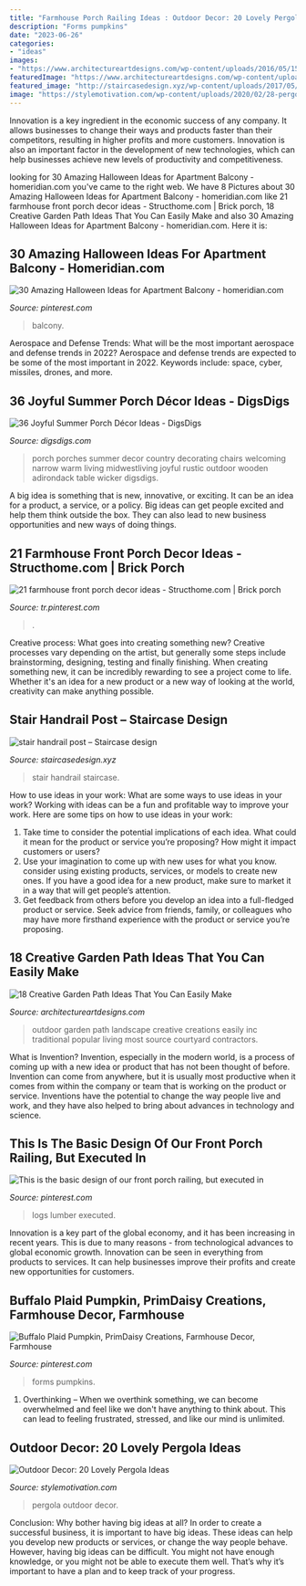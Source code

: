 ```yaml
---
title: "Farmhouse Porch Railing Ideas : Outdoor Decor: 20 Lovely Pergola Ideas"
description: "Forms pumpkins"
date: "2023-06-26"
categories:
- "ideas"
images:
- "https://www.architectureartdesigns.com/wp-content/uploads/2016/05/15-26.jpg"
featuredImage: "https://www.architectureartdesigns.com/wp-content/uploads/2016/05/15-26.jpg"
featured_image: "http://staircasedesign.xyz/wp-content/uploads/2017/05/stair-handrail-post_0.jpg"
image: "https://stylemotivation.com/wp-content/uploads/2020/02/28-pergola-ideas-homebnc.jpg"
---
```



Innovation is a key ingredient in the economic success of any company. It allows businesses to change their ways and products faster than their competitors, resulting in higher profits and more customers. Innovation is also an important factor in the development of new technologies, which can help businesses achieve new levels of productivity and competitiveness.

	

		
looking for 30 Amazing Halloween Ideas for Apartment Balcony - homeridian.com you've came to the right web. We have 8 Pictures about 30 Amazing Halloween Ideas for Apartment Balcony - homeridian.com like 21 farmhouse front porch decor ideas - Structhome.com | Brick porch, 18 Creative Garden Path Ideas That You Can Easily Make and also 30 Amazing Halloween Ideas for Apartment Balcony - homeridian.com. Here it is:
		
    
## 30 Amazing Halloween Ideas For Apartment Balcony - Homeridian.com

<img loading=lazy src="https://i.pinimg.com/736x/74/25/ac/7425aceec04fc91082de5d44e860f56a.jpg" onerror="this.onerror=null;this.src='https://tse2.mm.bing.net/th?id=OIP.hetTYhody-TBweQuARrl6gHaJ3&amp;pid=15.1';" alt="30 Amazing Halloween Ideas for Apartment Balcony - homeridian.com">

_Source: pinterest.com_

>balcony. 

	

Aerospace and Defense Trends: What will be the most important aerospace and defense trends in 2022?
Aerospace and defense trends are expected to be some of the most important in 2022. Keywords include: space, cyber, missiles, drones, and more.

    
## 36 Joyful Summer Porch Décor Ideas - DigsDigs

<img loading=lazy src="http://www.digsdigs.com/photos/joyful-summer-porch-decor-ideas-33.jpg" onerror="this.onerror=null;this.src='https://tse1.mm.bing.net/th?id=OIP.rGztzf3oE1cAK_uHscaOKAHaJ4&amp;pid=15.1';" alt="36 Joyful Summer Porch Décor Ideas - DigsDigs">

_Source: digsdigs.com_

>porch porches summer decor country decorating chairs welcoming narrow warm living midwestliving joyful rustic outdoor wooden adirondack table wicker digsdigs. 

	

A big idea is something that is new, innovative, or exciting. It can be an idea for a product, a service, or a policy. Big ideas can get people excited and help them think outside the box. They can also lead to new business opportunities and new ways of doing things.

    
## 21 Farmhouse Front Porch Decor Ideas - Structhome.com | Brick Porch

<img loading=lazy src="https://i.pinimg.com/736x/f3/37/6b/f3376b9b380882df463b064b3d9c301a.jpg" onerror="this.onerror=null;this.src='https://tse4.mm.bing.net/th?id=OIP.wVQVH6poJolK9UgLATLEeQHaK9&amp;pid=15.1';" alt="21 farmhouse front porch decor ideas - Structhome.com | Brick porch">

_Source: tr.pinterest.com_

>. 

	

Creative process: What goes into creating something new?
Creative processes vary depending on the artist, but generally some steps include brainstorming, designing, testing and finally finishing. When creating something new, it can be incredibly rewarding to see a project come to life. Whether it's an idea for a new product or a new way of looking at the world, creativity can make anything possible.

    
## Stair Handrail Post – Staircase Design

<img loading=lazy src="http://staircasedesign.xyz/wp-content/uploads/2017/05/stair-handrail-post_0.jpg" onerror="this.onerror=null;this.src='https://tse1.mm.bing.net/th?id=OIP.sOmSbWsSJVcUynqr_jQrRQHaJ3&amp;pid=15.1';" alt="stair handrail post – Staircase design">

_Source: staircasedesign.xyz_

>stair handrail staircase. 

	

How to use ideas in your work: What are some ways to use ideas in your work?
Working with ideas can be a fun and profitable way to improve your work. Here are some tips on how to use ideas in your work: 
1. Take time to consider the potential implications of each idea. What could it mean for the product or service you’re proposing? How might it impact customers or users? 
2. Use your imagination to come up with new uses for what you know. consider using existing products, services, or models to create new ones. If you have a good idea for a new product, make sure to market it in a way that will get people’s attention. 
3. Get feedback from others before you develop an idea into a full-fledged product or service. Seek advice from friends, family, or colleagues who may have more firsthand experience with the product or service you’re proposing.

    
## 18 Creative Garden Path Ideas That You Can Easily Make

<img loading=lazy src="https://www.architectureartdesigns.com/wp-content/uploads/2016/05/15-26.jpg" onerror="this.onerror=null;this.src='https://tse1.mm.bing.net/th?id=OIP.ueSQQuQLIh37RHg3r7bC_gHaJ4&amp;pid=15.1';" alt="18 Creative Garden Path Ideas That You Can Easily Make">

_Source: architectureartdesigns.com_

>outdoor garden path landscape creative creations easily inc traditional popular living most source courtyard contractors. 

	

What is Invention?
Invention, especially in the modern world, is a process of coming up with a new idea or product that has not been thought of before. Invention can come from anywhere, but it is usually most productive when it comes from within the company or team that is working on the product or service. Inventions have the potential to change the way people live and work, and they have also helped to bring about advances in technology and science.

    
## This Is The Basic Design Of Our Front Porch Railing, But Executed In

<img loading=lazy src="https://i.pinimg.com/736x/5a/5c/84/5a5c84304881594b3837b91faa2f27ef.jpg" onerror="this.onerror=null;this.src='https://tse1.mm.bing.net/th?id=OIP.2nFDPZ6EsTUlvWc6amqRKwHaLF&amp;pid=15.1';" alt="This is the basic design of our front porch railing, but executed in">

_Source: pinterest.com_

>logs lumber executed. 

	

Innovation is a key part of the global economy, and it has been increasing in recent years. This is due to many reasons - from technological advances to global economic growth. Innovation can be seen in everything from products to services. It can help businesses improve their profits and create new opportunities for customers.

    
## Buffalo Plaid Pumpkin, PrimDaisy Creations, Farmhouse Decor, Farmhouse

<img loading=lazy src="https://i.pinimg.com/736x/5e/1b/ec/5e1bec4455625fb2ae8a3c4ff6448f67.jpg" onerror="this.onerror=null;this.src='https://tse2.mm.bing.net/th?id=OIP._XkbY1iINU_7bJOakqgz7AHaJ3&amp;pid=15.1';" alt="Buffalo Plaid Pumpkin, PrimDaisy Creations, Farmhouse Decor, Farmhouse">

_Source: pinterest.com_

>forms pumpkins. 

	

1) Overthinking – When we overthink something, we can become overwhelmed and feel like we don't have anything to think about. This can lead to feeling frustrated, stressed, and like our mind is unlimited.

    
## Outdoor Decor: 20 Lovely Pergola Ideas

<img loading=lazy src="https://stylemotivation.com/wp-content/uploads/2020/02/28-pergola-ideas-homebnc.jpg" onerror="this.onerror=null;this.src='https://tse3.mm.bing.net/th?id=OIP.DBMP2SBO6nAo3XWTxbFdlgHaLH&amp;pid=15.1';" alt="Outdoor Decor: 20 Lovely Pergola Ideas">

_Source: stylemotivation.com_

>pergola outdoor decor. 

	

Conclusion: Why bother having big ideas at all?
In order to create a successful business, it is important to have big ideas. These ideas can help you develop new products or services, or change the way people behave. However, having big ideas can be difficult. You might not have enough knowledge, or you might not be able to execute them well. That’s why it’s important to have a plan and to keep track of your progress.

